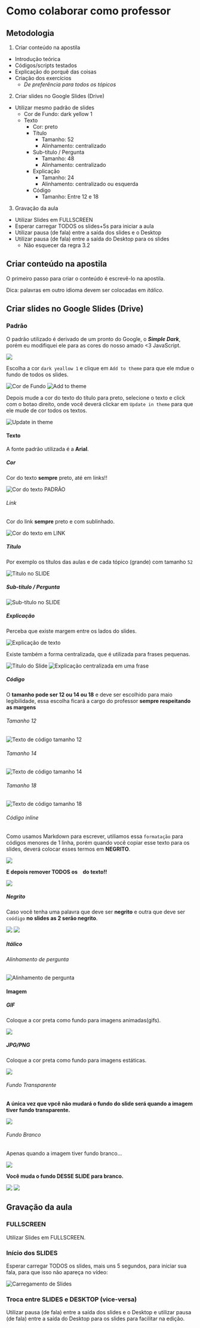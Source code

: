 # Como colaborar como professor

## Metodologia

1. Criar conteúdo na apostila
  - Introdução teórica
  - Códigos/scripts testados
  - Explicação do porquê das coisas
  - Criação dos exercícios
    - *De preferência para todos os tópicos*
2. Criar slides no Google Slides (Drive)
  - Utilizar mesmo padrão de slides
    - Cor de Fundo: dark yellow 1
    - Texto
        - Cor: preto
        - Título
          + Tamanho: 52
          + Alinhamento: centralizado
        - Sub-título / Pergunta
          + Tamanho: 48
          + Alinhamento: centralizado
        - Explicação
          + Tamanho: 24
          + Alinhamento: centralizado ou esquerda
        - Código
          + Tamanho: Entre 12 e 18
3. Gravação da aula
  - Utilizar Slides em FULLSCREEN
  - Esperar carregar TODOS os slides+5s para iniciar a aula
  - Utilizar pausa (de fala) entre a saída dos slides e o Desktop
  - Utilizar pausa (de fala) entre a saída do Desktop para os slides
      - Não esquecer da regra 3.2

## Criar conteúdo na apostila

O primeiro passo para criar o conteúdo é escrevê-lo na apostila.

Dica: palavras em outro idioma devem ser colocadas em *itálico*.

## Criar slides no Google Slides (Drive)

### Padrão

O padrão utilizado é derivado de um pronto do Google, o ***Simple Dark***, porém eu modifiquei ele para as cores do nosso amado <3 JavaScript.

![](https://cldup.com/9SbHf-ZmW7.png)

Escolha a cor `dark yeallow 1` e clique em `Add to theme` para que ele mdue o fundo de todos os slides.

![Cor de Fundo](https://cldup.com/WhlOhSr5N5-1200x1200.png)
![Add to theme](https://cldup.com/b8vom20NXF-2000x2000.png)

Depois mude a cor do texto do título para preto, selecione o texto e click com o botao direito, onde você deverá clickar em `Update in theme` para que ele mude de cor todos os textos.

![Update in theme](https://cldup.com/srCGk1I1Kd.png)

#### Texto

A fonte padrão utilizada é a **Arial**.

##### Cor

Cor do texto **sempre** preto, até em links!!

![Cor do texto PADRÃO](https://cldup.com/-6zjAcaBvq-1200x1200.png)

###### Link

Cor do link **sempre** preto e com sublinhado.

![Cor do texto em LINK](https://cldup.com/OlEsav9czN.png)

##### Título

Por exemplo os títulos das aulas e de cada tópico (grande) com tamanho `52`

![Título no SLIDE](https://cldup.com/G5MqqfN17J.png)

##### Sub-título / Pergunta

![Sub-título no SLIDE](https://cldup.com/oO7vnSLWBk.png)

##### Explicação

Perceba que existe margem entre os lados do slides.

![Explicação de texto](https://cldup.com/qA_ItkMtBg.png)

Existe também a forma centralizada, que é utilizada para frases pequenas.

![Título do Slide](https://cloudup.com/chzpxVfPtw3)
![Explicação centralizada em uma frase](https://cldup.com/xnhRe0osKb-2000x2000.png)

##### Código

O **tamanho pode ser 12 ou 14 ou 18** e deve ser escolhido para maio legibilidade, essa escolha ficará a cargo do professor **sempre respeitando as margens**

###### Tamanho 12

![Texto de código tamanho 12](https://cldup.com/9sgLxBEaqu.png)
###### Tamanho 14

![Texto de código tamanho 14](https://cldup.com/df4hweQaQi.png)

###### Tamanho 18

![Texto de código tamanho 18](https://cldup.com/eD5bp2qGTG.png)

###### Código *inline*

Como usamos Markdown para escrever, utiliamos essa `formatação` para códigos menores de 1 linha, porém quando você copiar esse texto para os slides, deverá colocar esses termos em **NEGRITO**.

![](https://cldup.com/leVXS5OACk-1200x1200.png)

**E depois remover TODOS os ` ` do texto!!**

![](https://cldup.com/2svMUUgKgh-3000x3000.png)

##### Negrito

Caso você tenha uma palavra que deve ser **negrito** e outra que deve ser `coódigo` **no slides as 2 serão negrito**.

![](https://cldup.com/dQUbwIeQYx-3000x3000.png)
![](https://cldup.com/LfuIpyeweY-2000x2000.png)

##### Itálico

###### Alinhamento de pergunta

![Alinhamento de pergunta](https://cldup.com/7vRzLIbvSX-2000x2000.png)

#### Imagem

##### GIF

Coloque a cor preta como fundo para imagens animadas(gifs).

![](https://cldup.com/QYxpvIMWl9-3000x3000.png)

##### JPG/PNG

Coloque a cor preta como fundo para imagens estáticas.

![](https://cldup.com/SU9voqTv6b-3000x3000.png)

###### Fundo Transparente

**A única vez que vpcê não mudará o fundo do slide será quando a imagem tiver fundo transparente.**

![](https://cldup.com/z7D3X4cbYt-1200x1200.png)


###### Fundo Branco

Apenas quando a imagem tiver fundo branco...

![](https://cldup.com/9UTaiGv-ER-2000x2000.png)


**Você muda o fundo DESSE SLIDE para branco.**

![](https://cldup.com/B--XU5ss08-1200x1200.png)
![](https://cldup.com/R-QFx6D7CR-1200x1200.png)

## Gravação da aula

### FULLSCREEN

Utilizar Slides em FULLSCREEN.

### Início dos SLIDES

Esperar carregar TODOS os slides, mais uns 5 segundos, para iniciar sua fala, para que isso não apareça no vídeo:

![Carregamento de Slides](https://cldup.com/PMEDS_5Nug-1200x1200.png)

### Troca entre SLIDES e DESKTOP (vice-versa)
Utilizar pausa (de fala) entre a saída dos slides e o Desktop e utilizar pausa (de fala) entre a saída do Desktop para os slides para facilitar na edição.
